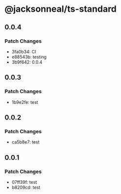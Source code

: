 # @jacksonneal/ts-standard

## 0.0.4

### Patch Changes

- 3fa0b34: CI
- e88543b: testing
- 3b9f642: 0.0.4

## 0.0.3

### Patch Changes

- 1b9e2fe: test

## 0.0.2

### Patch Changes

- ca5b8e7: test

## 0.0.1

### Patch Changes

- 07ff39f: test
- b8209cd: test
